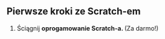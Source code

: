 <h2> Pierwsze kroki ze Scratch-em </h2>
<ol> 
<li> Ściągnij <b> oprogamowanie Scratch-a. </b> (Za darmo!) </li>
</ol>
